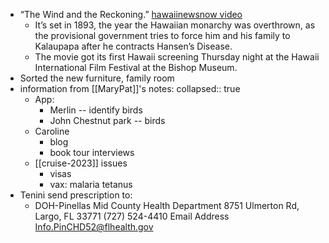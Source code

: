 - “The Wind and the Reckoning.” [hawaiinewsnow video](https://www.hawaiinewsnow.com/2022/11/04/motion-picture-made-hawaii-about-little-known-piece-hawaiian-history-gets-its-local-debut/)
	- It’s set in 1893, the year the Hawaiian monarchy was overthrown, as the provisional government tries to force him and his family to Kalaupapa after he contracts Hansen’s Disease.
	- The movie got its first Hawaii screening Thursday night at the Hawaii International Film Festival at the Bishop Museum.
- Sorted the new furniture, family room
- information from [[MaryPat]]'s notes:
  collapsed:: true
	- App:
		- Merlin -- identify birds
		- John Chestnut park -- birds
	- Caroline
		- blog
		- book tour interviews
	- [[cruise-2023]] issues
		- visas
		- vax: malaria tetanus
- Tenini send prescription to:
	- DOH-Pinellas Mid County Health Department
	  8751 Ulmerton Rd, Largo, FL 33771
	  (727) 524-4410
	  Email Address
	    Info.PinCHD52@flhealth.gov